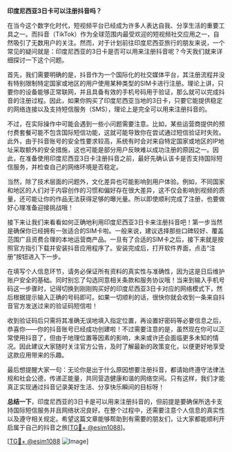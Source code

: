 **印度尼西亚3日卡可以注册抖音吗？**

在当今这个数字化时代，短视频平台已经成为许多人表达自我、分享生活的重要工具之一。而抖音（TikTok）作为全球范围内最受欢迎的短视频社交应用之一，自然吸引了无数用户的关注。然而，对于计划前往印度尼西亚旅行的朋友来说，一个常见的疑问就是：印度尼西亚的3日卡是否可以用来注册抖音呢？今天我们就来详细探讨一下这个问题。

首先，我们需要明确的是，抖音作为一个国际化的社交媒体平台，其注册流程并没有特别限制特定国家或地区的用户使用某种类型的SIM卡进行注册。理论上讲，只要你的设备能够正常联网，并且具备有效的手机号码用于验证，那么就可以完成抖音的注册过程。因此，如果你购买了印度尼西亚当地的3日卡，只要它能提供稳定的网络连接以及支持短信服务（SMS），理论上是完全可以用来注册抖音的。

不过，在实际操作中可能会遇到一些小问题需要注意。比如，某些运营商提供的预付费套餐可能不包含国际短信功能，这就可能导致你在尝试通过短信验证时失败。此外，由于抖音账号的安全性要求较高，系统有时会对来自特定国家或地区的IP地址采取额外的安全措施，这也可能是部分用户反映难以成功注册的原因之一。因此，在准备使用印度尼西亚3日卡注册抖音之前，最好先确认该卡是否支持国际短信服务，并检查自己的网络环境是否稳定。

当然，除了技术层面的问题外，文化差异也可能影响到用户体验。例如，不同国家和地区的人们对于内容创作的习惯和偏好存在很大差异，这不仅会影响到视频的质量，还可能让你的作品无法获得足够的曝光量。所以即使顺利完成了注册，也要做好心理准备迎接挑战哦！

接下来让我们来看看如何正确地利用印度尼西亚3日卡来注册抖音吧！第一步当然是确保你已经拥有一张适合的SIM卡啦。一般来说，建议选择那些口碑较好、覆盖范围广且资费合理的本地运营商产品。一旦有了合适的SIM卡之后，接下来就是按照官方指引下载并安装抖音应用程序了。安装完成后，打开软件界面，点击“注册”按钮进入下一步。

在填写个人信息环节，请务必保证所有资料的真实性与准确性，因为这是日后维护账户安全的基础。同时别忘了勾选同意相关条款和服务协议哦！当来到输入手机号码这一步骤时，记得切换到刚刚购买好的印度尼西亚3日卡对应的网络模式下，然后根据提示输入正确的号码即可。如果一切顺利的话，很快你就会收到一条来自抖音官方发送过来的验证码短信啦！

收到验证码后只需将其准确无误地填入指定位置，再设置好密码等必要信息之后，恭喜你——你的抖音账号已经成功创建啦！不过需要注意的是，虽然现在你可以正常使用抖音了，但由于地理位置等因素的影响，未来或许还会面临更多未知的情况。因此建议大家随时关注官方公告，及时了解最新的政策变化，以便更好地享受这款应用带来的乐趣。

最后想提醒大家一句：无论你是出于什么原因想要注册抖音，都请始终遵守法律法规和社会公德，传递正能量，共同营造健康和谐的网络空间。只有这样，我们才能真正实现通过抖音记录美好生活、分享快乐瞬间的目标呀！

**总结一下**，印度尼西亚的3日卡是可以用来注册抖音的，但前提是要确保所选卡支持国际短信服务并且网络状况良好。在整个过程中，还需要注意个人信息的真实性以及遵守相关规定。希望这篇文章能够帮助到有需要的朋友们，让大家都能顺利开启属于自己的抖音之旅[[TG💪+ @esim1088](https://t.me/s/esim1088)]。

[[TG💪+ @esim1088](https://t.me/s/esim1088) ![Image](https://i.postimg.cc/4NQfJmqS/Snipaste-2025-05-13-00-14-12.png)]